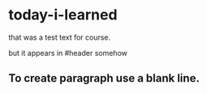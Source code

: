 # today-i-learned
that was a test text for course.

but it appears in #header somehow

## To create paragraph use a blank line.
